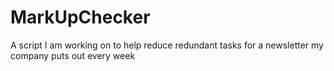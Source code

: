 # MarkUpChecker
A script I am working on to help reduce redundant tasks for a newsletter my company puts out every week
